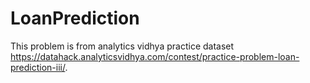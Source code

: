 # LoanPrediction

This problem is from analytics vidhya practice dataset https://datahack.analyticsvidhya.com/contest/practice-problem-loan-prediction-iii/.
